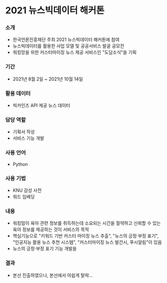 # 2021 뉴스빅데이터 해커톤

### 소개
- 한국언론진흥재단 주최 2021 뉴스빅데이터 해커톤에 참여
- 뉴스빅데이터를 활용한 사업 모델 및 공공서비스 발굴 공모전
- 워킹망을 위한 커스터마이징 뉴스 제공 서비스인 "도담소식"을 기획

### 기간
- 2021년 8월 2일 ~ 2021년 10월 14일

### 활용 데이터
- 빅카인즈 API 제공 뉴스 데이터

### 담당 역할
- 기획서 작성
- 서비스 기능 개발

### 사용 언어
- Python

### 사용 기법
- KNU 감성 사전
- 워드 임베딩

### 내용
- 워킹맘이 육아 관련 정보를 취득하는데 소요되는 시간을 절약하고 신뢰할 수 있는 육아 정보를 제공하는 것이 서비스의 목적
- 핵심기능으로 "키워드 기반 커스터 마이징 뉴스 추출", "뉴스의 긍정·부정 표기", "인공지능 활용 뉴스 추천 시스템", "커스터마이징 뉴스 발간시, 푸시알림"이 있음
- 뉴스의 긍정·부정 표기 기능 개발을 

### 결과
- 본선 진출하였으나, 본선에서 아쉽게 탈락...

